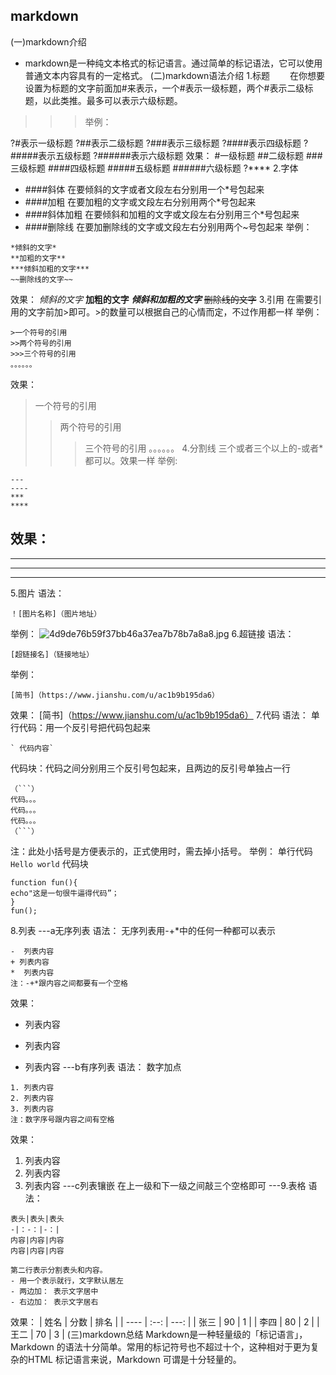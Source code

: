 ## markdown

(一)markdown介绍
+ markdown是一种纯文本格式的标记语言。通过简单的标记语法，它可以使用普通文本内容具有的一定格式。
  (二)markdown语法介绍
  1.标题
    在你想要设置为标题的文字前面加#来表示，一个#表示一级标题，两个#表示二级标题，以此类推。最多可以表示六级标题。
>>>举例：

?#表示一级标题
?##表示二级标题
?###表示三级标题
?####表示四级标题
?#####表示五级标题
?######表示六级标题
效果：
#一级标题
##二级标题
###三级标题
####四级标题
#####五级标题
######六级标题
?****
2.字体
+ ####斜体
  在要倾斜的文字或者文段左右分别用一个*号包起来
+ ####加粗
  在要加粗的文字或文段左右分别用两个*号包起来
+ ####斜体加粗
  在要倾斜和加粗的文字或文段左右分别用三个*号包起来
+ ####删除线
  在要加删除线的文字或文段左右分别用两个~号包起来
  举例：
```
*倾斜的文字*
**加粗的文字**
***倾斜加粗的文字***
~~删除线的文字~~
```
效果：
*倾斜的文字*
**加粗的文字**
***倾斜和加粗的文字***
~~删除线的文字~~
3.引用
在需要引用的文字前加>即可。>的数量可以根据自己的心情而定，不过作用都一样
举例：
```
>一个符号的引用
>>两个符号的引用
>>>三个符号的引用
。。。。。。
```
效果：
>一个符号的引用
>>两个符号的引用
>>>三个符号的引用
>>>。。。。。。
>>>4.分割线
>>>三个或者三个以上的-或者*都可以。效果一样
>>>举例:
```
---
----
***
****
```


效果：
---
----
***
****
5.图片
语法：
```
！[图片名称]（图片地址）
```
举例：
![4d9de76b59f37bb46a37ea7b78b7a8a8.jpg](https://upload-images.jianshu.io/upload_images/13692239-36e9a00734bd0336.jpg?imageMogr2/auto-orient/strip%7CimageView2/2/w/1240)
6.超链接
语法：
```
[超链接名]（链接地址）
```
举例：
```
[简书]（https://www.jianshu.com/u/ac1b9b195da6）
```
效果：
[简书]（https://www.jianshu.com/u/ac1b9b195da6）
7.代码
语法：
单行代码：用一个反引号把代码包起来
```
` 代码内容`
```
代码块：代码之间分别用三个反引号包起来，且两边的反引号单独占一行
```
（```）
代码。。。
代码。。。
代码。。。
（```）
```
注：此处小括号是方便表示的，正式使用时，需去掉小括号。
举例：
单行代码
`Hello world`
代码块
```
function fun(){
echo"这是一句很牛逼得代码”；
}
fun();
```
8.列表
---a无序列表
语法：
无序列表用-+*中的任何一种都可以表示
```
-  列表内容
+ 列表内容
*  列表内容
注：-+*跟内容之间都要有一个空格
```
效果：
- 列表内容
+ 列表内容
* 列表内容
  ---b有序列表
  语法：
  数字加点
```
1. 列表内容
2. 列表内容
3. 列表内容
注：数字序号跟内容之间有空格
```
效果：
1. 列表内容
2. 列表内容
3. 列表内容
   ---c列表镶嵌
   在上一级和下一级之间敲三个空格即可
   ---9.表格
   语法：
```
表头|表头|表头
-|：-：|-：|
内容|内容|内容
内容|内容|内容

第二行表示分割表头和内容。
- 用一个表示就行，文字默认居左
- 两边加： 表示文字居中
- 右边加： 表示文字居右
```
效果：
| 姓名   |  分数  |   排名 |
| ---- | :--: | ---: |
| 张三   |  90  |    1 |
| 李四   |  80  |    2 |
| 王二   |  70  |    3 |
(三)markdown总结
Markdown是一种轻量级的「标记语言」，Markdown 的语法十分简单。常用的标记符号也不超过十个，这种相对于更为复杂的HTML 标记语言来说，Markdown 可谓是十分轻量的。